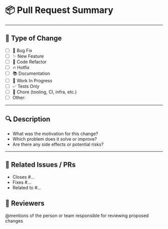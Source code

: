 # 📦 Pull Request Summary

<!-- Provide a concise summary of your changes here. Keep it short and clear. -->
<!-- Example: "Fix issue with login flow when using 2FA" -->

---

## 📄 Type of Change

<!-- Select one or more by replacing [ ] with [x] -->

- [ ] 🐛 Bug Fix
- [ ] ✨ New Feature
- [ ] 🧹 Code Refactor
- [ ] 🔥 Hotfix
- [ ] 📚 Documentation
- [ ] 🚧 Work In Progress
- [ ] ✅ Tests Only
- [ ] 🔧 Chore (tooling, CI, infra, etc.)
- [ ] Other: <!-- specify -->

---

## 🔍 Description

<!-- Describe what this PR does and why it's needed.
     Focus on the "what" and "why", not the "how". -->

- What was the motivation for this change?
- Which problem does it solve or improve?
- Are there any side effects or potential risks?

---

## 📎 Related Issues / PRs

<!-- Link issues or other PRs here using GitHub keywords to enable automation -->

- Closes #...
- Fixes #...
- Related to #...

## 👥 Reviewers

@mentions of the person or team responsible for reviewing proposed changes
